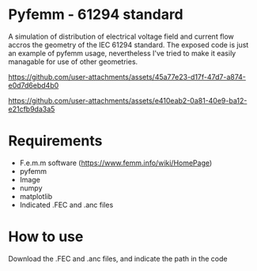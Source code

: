 # Pyfemm - 61294 standard

A simulation of distribution of electrical voltage field and current flow accros the geometry of the IEC 61294 standard. The exposed code is just an example of pyfemm usage, nevertheless I've tried to make it easily managable for use of other geometries.


https://github.com/user-attachments/assets/45a77e23-d17f-47d7-a874-e0d7d6ebd4b0


https://github.com/user-attachments/assets/e410eab2-0a81-40e9-ba12-e21cfb9da3a5

# Requirements

- F.e.m.m software (https://www.femm.info/wiki/HomePage)
- pyfemm
- Image
- numpy
- matplotlib
- Indicated .FEC and .anc files

# How to use

Download the .FEC and .anc files, and indicate the path in the code
